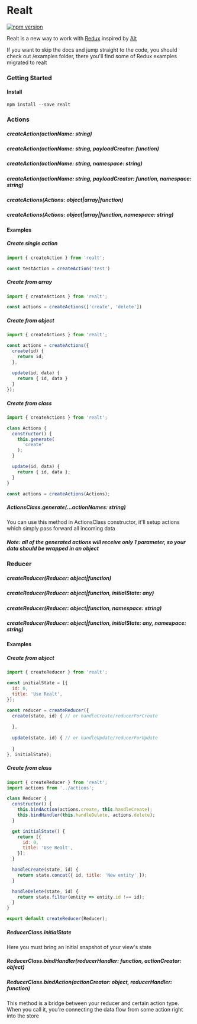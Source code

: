 # Realt
[![npm version](https://badge.fury.io/js/realt.svg)](https://www.npmjs.com/package/realt)

Realt is a new way to work with [Redux](https://github.com/reactjs/redux) inspired by [Alt](https://github.com/goatslacker/alt)

If you want to skip the docs and jump straight to the code, you should check out /examples folder, there you'll find some of Redux examples migrated to realt

### Getting Started
#### Install
```
npm install --save realt
```

### Actions
##### createAction(actionName: string)
##### createAction(actionName: string, payloadCreator: function)
##### createAction(actionName: string, namespace: string)
##### createAction(actionName: string, payloadCreator: function, namespace: string)
##### createActions(Actions: object|array|function)
##### createActions(Actions: object|array|function, namespace: string)

#### Examples
##### Create single action
```javascript
import { createAction } from 'realt';

const testAction = createAction('test')
```

##### Create from array
```javascript
import { createActions } from 'realt';

const actions = createActions(['create', 'delete'])
```

##### Create from object
```javascript
import { createActions } from 'realt';

const actions = createActions({
  create(id) {
    return id;
  },
  
  update(id, data) {
    return { id, data }
  }
});
```

##### Create from class
```javascript
import { createActions } from 'realt';

class Actions {
  constructor() {
    this.generate(
      'create'
    );
  }

  update(id, data) {
    return { id, data };
  }
}

const actions = createActions(Actions);
```
##### ActionsClass.generate(…actionNames: string)
You can use this method in ActionsClass constructor, it'll setup actions which simply pass forward all incoming data
##### Note: all of the generated actions will receive only 1 parameter, so your data should be wrapped in an object

### Reducer
##### createReducer(Reducer: object|function)
##### createReducer(Reducer: object|function, initialState: any)
##### createReducer(Reducer: object|function, namespace: string)
##### createReducer(Reducer: object|function, initialState: any, namespace: string)

#### Examples
##### Create from object
```javascript
import { createReducer } from 'realt';

const initialState = [{
  id: 0,
  title: 'Use Realt',
}];

const reducer = createReducer({
  create(state, id) { // or handleCreate/reducerForCreate
    
  },
  
  update(state, id) { // or handleUpdate/reducerForUpdate
    
  }
}, initialState);
```

##### Create from class
```javascript
import { createReducer } from 'realt';
import actions from '../actions';

class Reducer {
  constructor() {
    this.bindAction(actions.create, this.handleCreate);
    this.bindHandler(this.handleDelete, actions.delete);
  }

  get initialState() {
    return [{
      id: 0,
      title: 'Use Realt',
    }];
  }

  handleCreate(state, id) {
    return state.concat({ id, title: 'New entity' });
  }

  handleDelete(state, id) {
    return state.filter(entity => entity.id !== id);
  }
}

export default createReducer(Reducer);
```
##### ReducerClass.initialState
Here you must bring an initial snapshot of your view's state

##### ReducerClass.bindHandler(reducerHandler: function, actionCreator: object)
##### ReducerClass.bindAction(actionCreator: object, reducerHandler: function)
This method is a bridge between your reducer and certain action type. 
When you call it, you're connecting the data flow from some action right into the store
